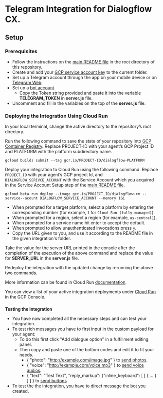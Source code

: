 # Telegram Integration for Dialogflow CX.

## Setup

### Prerequisites

- Follow the instructions on the [main README file](https://github.com/GoogleCloudPlatform/dialogflow-integrations#readme) in the root directory of this repository.
- Create and add your [GCP service account key](https://cloud.google.com/iam/docs/creating-managing-service-account-keys) to the current folder.
- Set up a Telegram account through the app on your mobile device or on [Telegram Web](https://web.telegram.org/k/).
- Set up a [bot account](https://core.telegram.org/bots#6-botfather).
    - Copy the Token string provided and paste it into the veriable __TELEGRAM_TOKEN__ in __server.js__ file.
- Uncomment and fill in the variables on the top of the __server.js__ file.


### Deploying the Integration Using Cloud Run

In your local terminal, change the active directory to the repository’s root directory.

Run the following command to save the state of your repository into [GCP Container Registry](https://console.cloud.google.com/gcr/). Replace PROJECT-ID with your agent’s GCP Project ID and PLATFORM with the platform subdirectory name.

```shell
gcloud builds submit --tag gcr.io/PROJECT-ID/dialogflow-PLATFORM
```

Deploy your integration to Cloud Run using the following command. Replace `PROJECT_ID` with your agent’s GCP project Id, and `DIALOGFLOW_SERIVCE_ACCOUNT` with the Service Account which you acquired in the Service Account Setup step of the [main README file](../readme.md).

```shell
gcloud beta run deploy --image gcr.io/PROJECT_ID/dialogflow-cm --service--acount DIALOGFLOW_SERVICE_ACCOUNT --memory 1Gi
```

- When prompted for a target platform, select a platform by entering the corresponding number (for example, ``1`` for ``Cloud Run (fully managed)``).
 - When prompted for a region, select a region (for example, ``us-central1``).
 - When prompted for a service name hit enter to accept the default.
 - When prompted to allow unauthenticated invocations press ``y``.
 - Copy the URL given to you, and use it according to the README file in the
 given integration's folder.

Take the value for the server URL printed in the console after the completion of the execution of the above command and replace the value for __SERVER_URL__ in the __server.js__ file.

Redeploy the integration with the updated change by rerunning the above two commands. 

More information can be found in Cloud Run
[documentation](https://cloud.google.com/run/docs/deploying).

You can view a list of your active integration deployments under [Cloud Run](https://console.cloud.google.com/run) in the GCP Console.

### 
**Testing the Integration**

*   You have now completed all the necessary steps and can test your integration.
*   To test rich messages you have to first input in the [custom payload](https://cloud.google.com/dialogflow/cx/docs/concept/fulfillment) for your agent:
    *   To do this first click "Add dialogue option" in a fulfillment editing panel.
    *   Then copy and paste one of the bottom codes and edit it to fit your needs.
        *   { "photo": "http://example.com/image.jpg" } to [send photos](https://core.telegram.org/bots/api#sendphoto).
        *   { "voice": "http://example.com/voice.mp3" } to [send voice audios](https://core.telegram.org/bots/api#sendvoice).
        *   { "text": "Test Text", "reply_markup": {"inline_keyboard": [ [ { ... } ] ] } to [send buttons](https://core.telegram.org/bots/api#inlinekeyboardmarkup)
*   To test the the integration, you have to direct message the bot you created.
